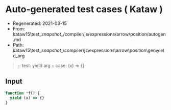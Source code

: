 # Auto-generated test cases ( Kataw )
- Regenerated: 2021-03-15
- From: kataw15\test\__snapshot__/compiler/js/expressions/arrow/position/autogen.md
- Path: kataw15\test\__snapshot__\compiler\js\expressions\arrow\position\gen\yield_arg
> :: test: yield arg
> :: case: (x) => {}
## Input

`````js
function *f() {
  yield (x) => {}
}
`````
